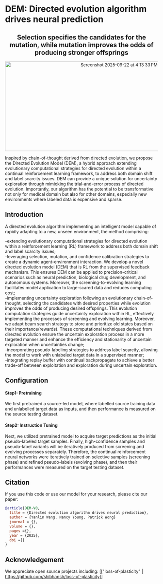 # DEM: Directed evolution algorithm drives neural prediction

<h2 align="center"> Selection specifies the candidates for the mutation, while mutation improves the odds of producing stronger offsprings </h2>

<p align="center">
<img width="736" height="294" alt="Screenshot 2025-09-22 at 4 13 33 PM" src="https://github.com/user-attachments/assets/167bdd7a-a674-4ba1-90d2-7f7d435a5704" />
</p>



Inspired by chain-of-thought derived from directed evolution, we propose the Directed Evolution Model (DEM), a hybrid approach extending evolutionary computational strategies for directed evolution within a continual reinforcement learning framework, to address both domain shift and label scarcity issues. DEM can provide a unique solution for uncertainty exploration through mimicking the trial-and-error process of directed evolution. Importantly, our algorithm has the potential to be transformative not only for medical domain but also for other domains, especially new environments where labeled data is expensive and sparse.


## Introduction

A directed evolution algorithm implementing an intelligent model capable of rapidly adapting to a new, unseen environment, the method comprising:

-extending evolutionary computational strategies for directed evolution within a reinforcement learning (RL) framework to address both domain shift and label scarcity issues; \
-leveraging selection, mutation, and confidence calibration strategies to create a dynamic agent-environment interaction. We develop a novel directed evolution model (DEM) that is RL from the supervised feedback mechanism. This ensures DEM can be applied to precision-critical scenarios such as neural prediction, biological drug development, and autonomous systems. Moreover, the screening-to-evolving learning facilitates model application to large-scared data and reduces computing cost;\
-implementing uncertainty exploration following an evolutionary chain-of-thought, selecting the candidates with desired properties while evolution improves the odds of producing desired offsprings. This evolution computation strategies guide uncertainty exploration within RL, effectively implementing the processes of screening and evolving learning. Moreover, we adapt beam search strategy to store and prioritize old states based on their importance(rewards). These computational techniques derived from directed evolution ensure the uncertain exploration process in a more targeted manner and enhance the efficiency and stationarity of uncertain exploration when uncertainties change;\
-incorporating pseudo-labeling strategies to address label scarcity, allowing the model to work with unlabeled target data in a supervised manner;\
-integrating replay buffer with continual backpropagate to achieve a better trade-off between exploitation and exploration during uncertain exploration.


## Configuration
#### Step1: Pretraining
We first pretrained a source-led model, where labelled source training data and unlabelled target data as inputs, and then performance is measured on the source testing dataset. 

#### Step2: Instruction Tuning
Next, we utilized pretrained model to acquire target predictions as the initial pseudo-labeled target samples. Finally, high-confidence samples and pseudo-label variants will be iteratively produced from screening and evolving processes separately. Therefore, the continual reinforcement neural networks were iteratively trained on selective samples (screening phase) and refined pseudo-labels (evolving phase), and then their performances were measured on the target testing dataset.

## Citation
If you use this code or use our model for your research, please cite our paper:
```bibtex
@article{DEM-V0,
  title = {Directed evolution algorithm drives neural prediction},
  author = {Yanlin Wang, Nancy Young, Patrick Wong}
  journal = {},
  volume = {},
  pages ={},
  year = {2025},
  doi ={}
}
```
## Acknowledgement

We appreciate open source projects including: [["loss-of-plasticity" | https://github.com/shibhansh/loss-of-plasticity]]
